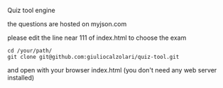Quiz tool engine

the questions are hosted on myjson.com

please edit the line near 111 of index.html to choose the exam 


    cd /your/path/
    git clone git@github.com:giuliocalzolari/quiz-tool.git

and open with your browser index.html
(you don't need any web server installed)
